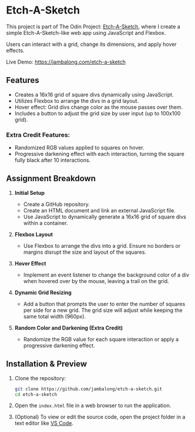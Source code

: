# Etch-A-Sketch

This project is part of The Odin Project: [Etch-A-Sketch](https://www.theodinproject.com/lessons/foundations-etch-a-sketch), where I create a simple Etch-A-Sketch-like web app using JavaScript and Flexbox.

Users can interact with a grid, change its dimensions, and apply hover effects.

Live Demo: https://jambalong.com/etch-a-sketch

## Features

- Creates a 16x16 grid of square divs dynamically using JavaScript.
- Utilizes Flexbox to arrange the divs in a grid layout.
- Hover effect: Grid divs change color as the mouse passes over them.
- Includes a button to adjust the grid size by user input (up to 100x100 grid).

### Extra Credit Features:
- Randomized RGB values applied to squares on hover.
- Progressive darkening effect with each interaction, turning the square fully black after 10 interactions.

## Assignment Breakdown

1. **Initial Setup**
    - Create a GitHub repository.
    - Create an HTML document and link an external JavaScript file.
    - Use JavaScript to dynamically generate a 16x16 grid of square divs within a container.

2. **Flexbox Layout**
    - Use Flexbox to arrange the divs into a grid. Ensure no borders or margins disrupt the size and layout of the squares.

3. **Hover Effect**
    - Implement an event listener to change the background color of a div when hovered over by the mouse, leaving a trail on the grid.

4. **Dynamic Grid Resizing**
    - Add a button that prompts the user to enter the number of squares per side for a new grid. The grid size will adjust while keeping the same total width (960px).

5. **Random Color and Darkening (Extra Credit)**
    - Randomize the RGB value for each square interaction or apply a progressive darkening effect.

## Installation & Preview

1. Clone the repository:
   ```bash
   git clone https://github.com/jambalong/etch-a-sketch.git
   cd etch-a-sketch
   ```

2. Open the `index.html` file in a web browser to run the application.

3. (Optional) To view or edit the source code, open the project folder in a text editor like [VS Code](https://code.visualstudio.com/).

